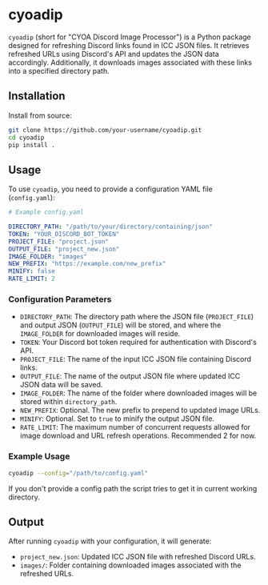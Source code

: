 # cyoadip

`cyoadip` (short for "CYOA Discord Image Processor") is a Python package designed for refreshing Discord links found in ICC JSON files. It retrieves refreshed URLs using Discord's API and updates the JSON data accordingly. Additionally, it downloads images associated with these links into a specified directory path.

## Installation

Install from source:

```bash
git clone https://github.com/your-username/cyoadip.git
cd cyoadip
pip install .
```

## Usage

To use `cyoadip`, you need to provide a configuration YAML file (`config.yaml`):

```yaml
# Example config.yaml

DIRECTORY_PATH: "/path/to/your/directory/containing/json"
TOKEN: "YOUR_DISCORD_BOT_TOKEN"
PROJECT_FILE: "project.json"
OUTPUT_FILE: "project_new.json"
IMAGE_FOLDER: "images"
NEW_PREFIX: "https://example.com/new_prefix"
MINIFY: false
RATE_LIMIT: 2
```

### Configuration Parameters

- `DIRECTORY_PATH`: The directory path where the JSON file (`PROJECT_FILE`) and output JSON (`OUTPUT_FILE`) will be stored, and where the `IMAGE_FOLDER` for downloaded images will reside.
- `TOKEN`: Your Discord bot token required for authentication with Discord's API.
- `PROJECT_FILE`: The name of the input ICC JSON file containing Discord links.
- `OUTPUT_FILE`: The name of the output JSON file where updated ICC JSON data will be saved.
- `IMAGE_FOLDER`: The name of the folder where downloaded images will be stored within `directory_path`.
- `NEW_PREFIX`: Optional. The new prefix to prepend to updated image URLs.
- `MINIFY`: Optional. Set to `true` to minify the output JSON file.
- `RATE_LIMIT`: The maximum number of concurrent requests allowed for image download and URL refresh operations. Recommended 2 for now.

### Example Usage

```bash
cyoadip --config="/path/to/config.yaml"
```
If you don't provide a config path the script tries to get it in current working directory.

## Output

After running `cyoadip` with your configuration, it will generate:
- `project_new.json`: Updated ICC JSON file with refreshed Discord URLs.
- `images/`: Folder containing downloaded images associated with the refreshed URLs.